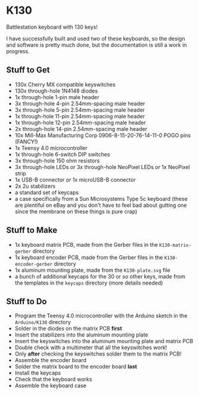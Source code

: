 # K130
Battlestation keyboard with 130 keys!

I have successfully built and used two of these keyboards, so the design and software is pretty much done, but the documentation is still a work in progress.

## Stuff to Get
* 130x Cherry MX compatible keyswitches
* 130x through-hole 1N4148 diodes
* 1x through-hole 1-pin male header
* 3x through-hole 4-pin 2.54mm-spacing male header
* 3x through-hole 5-pin 2.54mm-spacing male header
* 1x through-hole 11-pin 2.54mm-spacing male header
* 1x through-hole 12-pin 2.54mm-spacing male header
* 2x through-hole 14-pin 2.54mm-spacing male header
* 10x Mill-Max Manufacturing Corp 0906-8-15-20-76-14-11-0 POGO pins (FANCY!)
* 1x Teensy 4.0 microcontroller
* 1x through-hole 6-switch DIP switches
* 3x through-hole 150 ohm resistors
* 3x through-hole LEDs *or* 3x through-hole NeoPixel LEDs *or* 1x NeoPixel strip
* 1x USB-B connector *or* 1x microUSB-B connector
* 2x 2u stabilizers
* a standard set of keycaps
* a case specifically from a Sun Microsystems Type 5c keyboard (these are plentiful on eBay and you don't have to feel bad about gutting one since the membrane on these things is pure crap)

## Stuff to Make
* 1x keyboard matrix PCB, made from the Gerber files in the `K130-matrix-gerber` directory
* 1x keyboard encoder PCB, made from the Gerber files in the `K130-encoder-gerber` directory
* 1x aluminum mounting plate, made from the `K130-plate.svg` file
* a bunch of additional keycaps for the 30 or so other keys, made from the templates in the `keycaps` directory (more details needed)

## Stuff to Do
* Program the Teensy 4.0 microcontroller with the Arduino sketch in the `Arduino/K130` directory
* Solder in the diodes on the matrix PCB **first**
* Insert the stabilizers into the aluminum mounting plate
* Insert the keyswitches into the aluminum mounting plate and matrix PCB
* Double check with a multimeter that all the keyswitches work!
* Only **after** checking the keyswitches solder them to the matrix PCB!
* Assemble the encoder board
* Solder the matrix board to the encoder board **last**
* Install the keycaps
* Check that the keyboard works
* Assemble the keyboard case
